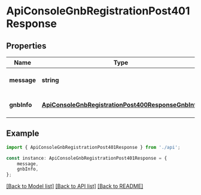 # ApiConsoleGnbRegistrationPost401Response


## Properties

Name | Type | Description | Notes
------------ | ------------- | ------------- | -------------
**message** | **string** |  | [optional] [default to undefined]
**gnbInfo** | [**ApiConsoleGnbRegistrationPost400ResponseGnbInfo**](ApiConsoleGnbRegistrationPost400ResponseGnbInfo.md) |  | [optional] [default to undefined]

## Example

```typescript
import { ApiConsoleGnbRegistrationPost401Response } from './api';

const instance: ApiConsoleGnbRegistrationPost401Response = {
    message,
    gnbInfo,
};
```

[[Back to Model list]](../README.md#documentation-for-models) [[Back to API list]](../README.md#documentation-for-api-endpoints) [[Back to README]](../README.md)
